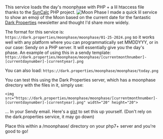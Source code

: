 This service loads the day's moonphase with PHP + a lil htaccess file thanks to the [SunCalc](https://github.com/gregseth/suncalc-php) PHP project. 
![Moon Phase](https://dark.properties/moonphase/moonphase/01-25-2024.png)
I made a quick lil service to show an emoji of the Moon based on the current date for the fantastic [Dark Properties](https://dark.properties) newsletter and thought I'd share more widely.

The format for this service is: `https://dark.properties/moonphase/moonphase/01-25-2024.png` so it works well with any platform where you can programmatically set MMDDYYY, or in our case: Sendy on a PHP server. It will essentially give you the day's phase. An example of using this in a sendy template: `https://dark.properties/moonphase/moonphase/[currentmonthnumber]-[currentdaynumber]-[currentyear].png`

You can also load: `https://dark.properties/moonphase/moonphase/today.png`
 
You can test this using the Dark Properties server, which has a moonphase directory with the files in it, simply use: 

`<img src="https://dark.properties/moonphase/moonphase/[currentmonthnumber]-[currentdaynumber]-[currentyear].png" width="20" height="20">`

... In your Sendy email. Here's a [gist](https://gist.github.com/themorgantown/1f01fc2bc90c01a64c73dcc9f0b6c259) to set this up yourself. (Don't rely on the dark.properties service, it may go down)

Place this within a /moonphase/ directory on your php7+ server and you're good to go!